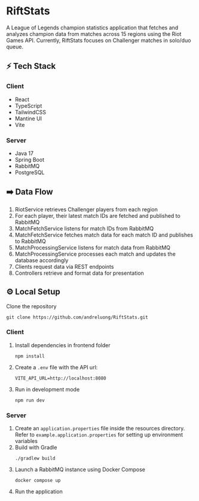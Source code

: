 # RiftStats

A League of Legends champion statistics application that fetches and analyzes champion data from matches across 15 regions using the Riot Games API. Currently, RiftStats focuses on Challenger matches in solo/duo queue.

## ⚡️ Tech Stack

### Client
- React
- TypeScript
- TailwindCSS
- Mantine UI
- Vite

### Server
- Java 17
- Spring Boot
- RabbitMQ
- PostgreSQL


## ➡️ Data Flow
1. RiotService retrieves Challenger players from each region
2. For each player, their latest match IDs are fetched and published to RabbitMQ
3. MatchFetchService listens for match IDs from RabbitMQ
4. MatchFetchService fetches match data for each match ID and publishes to RabbitMQ
5. MatchProcessingService listens for match data from RabbitMQ
6. MatchProcessingService processes each match and updates the database accordingly
7. Clients request data via REST endpoints
8. Controllers retrieve and format data for presentation


## ⚙️ Local Setup

Clone the repository
```
git clone https://github.com/andreluong/RiftStats.git
```

### Client
1. Install dependencies in frontend folder
    ```
    npm install
    ```
3. Create a `.env` file with the API url:
    ```
    VITE_API_URL=http://localhost:8080
    ```
2. Run in development mode
    ```
    npm run dev
    ```

### Server
1. Create an `application.properties` file inside the resources directory. Refer to `example.application.properties` for setting up environment variables
2. Build with Gradle
    ```
    ./gradlew build
    ```
3. Launch a RabbitMQ instance using Docker Compose
    ```
    docker compose up
    ```
4. Run the application
